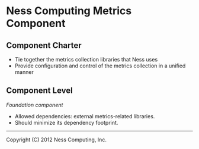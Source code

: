 Ness Computing Metrics Component
==================================

Component Charter
-----------------

* Tie together the metrics collection libraries that Ness uses
* Provide configuration and control of the metrics collection in a unified manner

Component Level
---------------

*Foundation component*

* Allowed dependencies: external metrics-related libraries.
* Should minimize its dependency footprint.

----
Copyright (C) 2012 Ness Computing, Inc.
